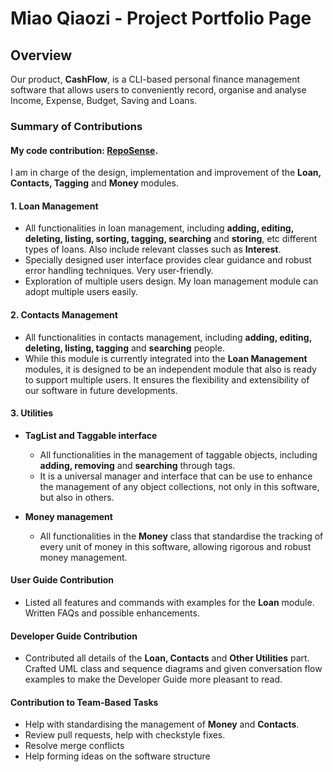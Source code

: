 # Miao Qiaozi - Project Portfolio Page

## Overview

Our product, **CashFlow**, is a CLI-based personal finance management software that allows users to conveniently record, organise and analyse Income, Expense, Budget, Saving and Loans.

### Summary of Contributions

#### My code contribution: [RepoSense](https://nus-cs2113-ay2425s2.github.io/tp-dashboard/?search=GeorgeSJ1869&sort=totalCommits%20dsc&sortWithin=title&timeframe=commit&mergegroup=&groupSelect=groupByRepos&breakdown=true&checkedFileTypes=docs~functional-code~test-code~other&since=2025-02-21&tabOpen=true&tabType=authorship&tabAuthor=GeorgeSJ1869&tabRepo=AY2425S2-CS2113-W11-2%2Ftp%5Bmaster%5D&authorshipIsMergeGroup=false&authorshipFileTypes=docs~functional-code~test-code~other&authorshipIsBinaryFileTypeChecked=false&authorshipIsIgnoredFilesChecked=false).
I am in charge of the design, implementation and improvement of the **Loan, Contacts, Tagging** and **Money** modules. 

#### 1. Loan Management

- All functionalities in loan management, including **adding, editing, deleting, listing, sorting, tagging, searching** and **storing**, etc different types of loans. Also include relevant classes such as **Interest**.
- Specially designed user interface provides clear guidance and robust error handling techniques. Very user-friendly.
- Exploration of multiple users design. My loan management module can adopt multiple users easily.

#### 2. Contacts Management

- All functionalities in contacts management, including **adding, editing, deleting, listing, tagging** and **searching** people.
- While this module is currently integrated into the **Loan Management** modules, it is designed to be an independent module that also is ready to support multiple users. It ensures the flexibility and extensibility of our software in future developments.

#### 3. Utilities

- **TagList and Taggable interface**

    - All functionalities in the management of taggable objects, including **adding, removing** and **searching** through tags.
    - It is a universal manager and interface that can be use to enhance the management of any object collections, not only in this software, but also in others.

- **Money management**

    - All functionalities in the **Money** class that standardise the tracking of every unit of money in this software, allowing rigorous and robust money management.

#### User Guide Contribution

- Listed all features and commands with examples for the **Loan** module. Written FAQs and possible enhancements.

#### Developer Guide Contribution

- Contributed all details of the **Loan, Contacts** and **Other Utilities** part. Crafted UML class and sequence diagrams and given conversation flow examples to make the Developer Guide more pleasant to read.

#### Contribution to Team-Based Tasks

- Help with standardising the management of **Money** and **Contacts**.
- Review pull requests, help with checkstyle fixes.
- Resolve merge conflicts
- Help forming ideas on the software structure

#### 